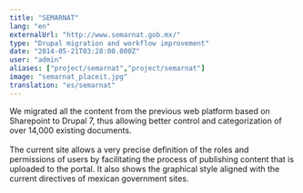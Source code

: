 ```yaml
---
title: "SEMARNAT"
lang: "en"
externalUrl: "http://www.semarnat.gob.mx/"
type: "Drupal migration and workflow improvement"
date: "2014-05-21T03:28:00.000Z"
user: "admin"
aliases: ["project/semarnat","project/semarnat"]
image: "semarnat_placeit.jpg"
translation: "es/semarnat"
---
```


<p>We migrated all the content from the previous web platform based on Sharepoint to Drupal 7, thus allowing better control and categorization of over 14,000 existing documents.<br><br> The current site allows a very precise definition of the roles and permissions of users by facilitating the process of publishing content that is uploaded to the portal. It also shows the graphical style aligned with the current directives of mexican government sites.</p>